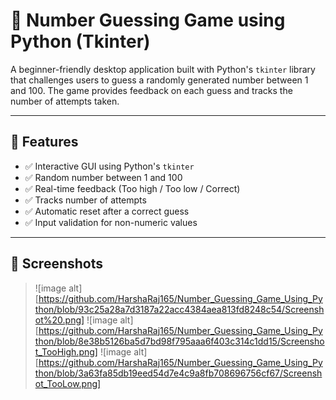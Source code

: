 # 🎯 Number Guessing Game using Python (Tkinter)

A beginner-friendly desktop application built with Python's `tkinter` library that challenges users to guess a randomly generated number between 1 and 100. The game provides feedback on each guess and tracks the number of attempts taken.

---

## 📌 Features

- ✅ Interactive GUI using Python's `tkinter`
- ✅ Random number between 1 and 100
- ✅ Real-time feedback (Too high / Too low / Correct)
- ✅ Tracks number of attempts
- ✅ Automatic reset after a correct guess
- ✅ Input validation for non-numeric values

---

## 📸 Screenshots

> ![image alt][https://github.com/HarshaRaj165/Number_Guessing_Game_Using_Python/blob/93c25a28a7d3187a22acc4384aea813fd8248c54/Screenshot%20.png]
>![image alt][https://github.com/HarshaRaj165/Number_Guessing_Game_Using_Python/blob/8e38b5126ba5d7bd98f795aaa6f403c314c1dd15/Screenshot_TooHigh.png]
> ![image alt][https://github.com/HarshaRaj165/Number_Guessing_Game_Using_Python/blob/3a63fa85db19eed54d7e4c9a8fb708696756cf67/Screenshot_TooLow.png]
